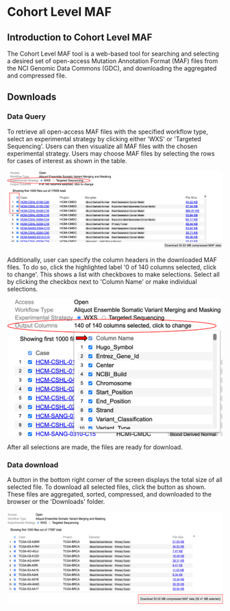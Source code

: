 # Cohort Level MAF

## Introduction to Cohort Level MAF
The Cohort Level MAF tool is a web-based tool for searching and selecting a desired set of open-access Mutation Annotation Format (MAF) files from the NCI Genomic Data Commons (GDC), and downloading the aggregated and compressed file. 

## Downloads

### Data Query

To retrieve all open-access MAF files with the specified workflow type, select an experimental strategy by clicking either 'WXS' or 'Targeted Sequencing'. Users can then visualize all MAF files with the chosen experimental strategy. Users may choose MAF files by selecting the rows for cases of interest as shown in the table.

[![Querying Data to retrieve MAF files](./images/CohortMAF/Data_query.png)](./images/CohortMAF/Data_query.png 'Click to see the full image.')

Additionally, user can specify the column headers in the downloaded MAF files. To do so, click the highlighted label '0 of 140 columns selected, click to change'. This shows a list with checkboxes to make selections. Select all by clicking the checkbox next to 'Column Name' or make individual selections.

[![Querying Data to retrieve MAF files](./images/CohortMAF/column-selection.png)](./images/CohortMAF/column-selection.png 'Click to see the full image.')

After all selections are made, the files are ready for download.

### Data download

A button in the bottom right corner of the screen displays the total size of all selected file. To download all selected files, click the button as shown. These files are aggregated, sorted, compressed, and downloaded to the browser or the 'Downloads' folder.

[![Downloading Data to retrieve the aggregated, sorted and compressed MAF files](./images/CohortMAF/Data_download.png)](./images/CohortMAF/Data_download.png 'Click to see the full image.')




